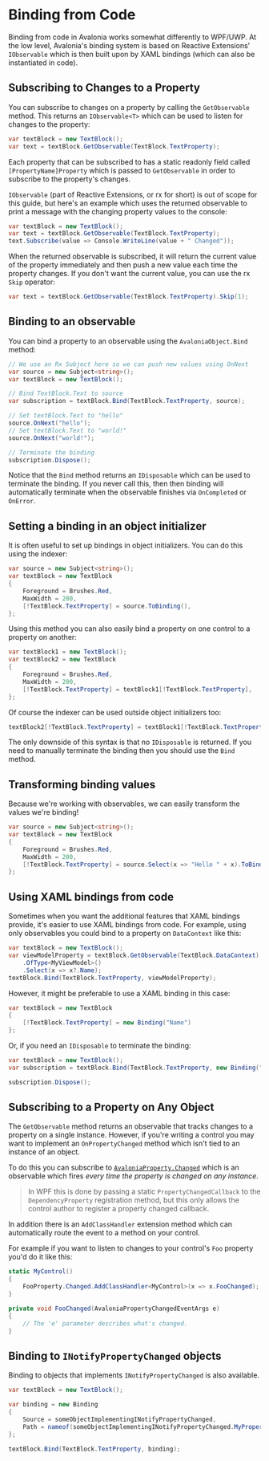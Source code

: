 # Binding from Code

Binding from code in Avalonia works somewhat differently to WPF/UWP. At the low level, Avalonia's binding system is based on Reactive Extensions' `IObservable` which is then built upon by XAML bindings \(which can also be instantiated in code\).

## Subscribing to Changes to a Property <a id="subscribing-to-changes-to-a-property"></a>

You can subscribe to changes on a property by calling the `GetObservable` method. This returns an `IObservable<T>` which can be used to listen for changes to the property:

```csharp
var textBlock = new TextBlock();
var text = textBlock.GetObservable(TextBlock.TextProperty);
```

Each property that can be subscribed to has a static readonly field called `[PropertyName]Property` which is passed to `GetObservable` in order to subscribe to the property's changes.

`IObservable` \(part of Reactive Extensions, or rx for short\) is out of scope for this guide, but here's an example which uses the returned observable to print a message with the changing property values to the console:

```csharp
var textBlock = new TextBlock();
var text = textBlock.GetObservable(TextBlock.TextProperty);
text.Subscribe(value => Console.WriteLine(value + " Changed"));
```

When the returned observable is subscribed, it will return the current value of the property immediately and then push a new value each time the property changes. If you don't want the current value, you can use the rx `Skip` operator:

```csharp
var text = textBlock.GetObservable(TextBlock.TextProperty).Skip(1);
```

## Binding to an observable <a id="binding-to-an-observable"></a>

You can bind a property to an observable using the `AvaloniaObject.Bind` method:

```csharp
// We use an Rx Subject here so we can push new values using OnNext
var source = new Subject<string>();
var textBlock = new TextBlock();

// Bind TextBlock.Text to source
var subscription = textBlock.Bind(TextBlock.TextProperty, source);

// Set textBlock.Text to "hello"
source.OnNext("hello");
// Set textBlock.Text to "world!"
source.OnNext("world!");

// Terminate the binding
subscription.Dispose();
```

Notice that the `Bind` method returns an `IDisposable` which can be used to terminate the binding. If you never call this, then then binding will automatically terminate when the observable finishes via `OnCompleted` or `OnError`.

## Setting a binding in an object initializer <a id="setting-a-binding-in-an-object-initializer"></a>

It is often useful to set up bindings in object initializers. You can do this using the indexer:

```csharp
var source = new Subject<string>();
var textBlock = new TextBlock
{
    Foreground = Brushes.Red,
    MaxWidth = 200,
    [!TextBlock.TextProperty] = source.ToBinding(),
};
```

Using this method you can also easily bind a property on one control to a property on another:

```csharp
var textBlock1 = new TextBlock();
var textBlock2 = new TextBlock
{
    Foreground = Brushes.Red,
    MaxWidth = 200,
    [!TextBlock.TextProperty] = textBlock1[!TextBlock.TextProperty],
};
```

Of course the indexer can be used outside object initializers too:

```csharp
textBlock2[!TextBlock.TextProperty] = textBlock1[!TextBlock.TextProperty];
```

The only downside of this syntax is that no `IDisposable` is returned. If you need to manually terminate the binding then you should use the `Bind` method.

## Transforming binding values <a id="transforming-binding-values"></a>

Because we're working with observables, we can easily transform the values we're binding!

```csharp
var source = new Subject<string>();
var textBlock = new TextBlock
{
    Foreground = Brushes.Red,
    MaxWidth = 200,
    [!TextBlock.TextProperty] = source.Select(x => "Hello " + x).ToBinding(),
};
```

## Using XAML bindings from code <a id="using-xaml-bindings-from-code"></a>

Sometimes when you want the additional features that XAML bindings provide, it's easier to use XAML bindings from code. For example, using only observables you could bind to a property on `DataContext` like this:

```csharp
var textBlock = new TextBlock();
var viewModelProperty = textBlock.GetObservable(TextBlock.DataContext)
    .OfType<MyViewModel>()
    .Select(x => x?.Name);
textBlock.Bind(TextBlock.TextProperty, viewModelProperty);
```

However, it might be preferable to use a XAML binding in this case:

```csharp
var textBlock = new TextBlock
{
    [!TextBlock.TextProperty] = new Binding("Name")
};
```

Or, if you need an `IDisposable` to terminate the binding:

```csharp
var textBlock = new TextBlock();
var subscription = textBlock.Bind(TextBlock.TextProperty, new Binding("Name"));

subscription.Dispose();
```

## Subscribing to a Property on Any Object <a id="subscribing-to-a-property-on-any-object"></a>

The `GetObservable` method returns an observable that tracks changes to a property on a single instance. However, if you're writing a control you may want to implement an `OnPropertyChanged` method which isn't tied to an instance of an object.

To do this you can subscribe to [`AvaloniaProperty.Changed`](http://reference.avaloniaui.net/api/Avalonia/AvaloniaProperty/65237C52) which is an observable which fires _every time the property is changed on any instance_.

> In WPF this is done by passing a static `PropertyChangedCallback` to the `DependencyProperty` registration method, but this only allows the control author to register a property changed callback.

In addition there is an `AddClassHandler` extension method which can automatically route the event to a method on your control.

For example if you want to listen to changes to your control's `Foo` property you'd do it like this:

```csharp
static MyControl()
{
    FooProperty.Changed.AddClassHandler<MyControl>(x => x.FooChanged);
}

private void FooChanged(AvaloniaPropertyChangedEventArgs e)
{
    // The 'e' parameter describes what's changed.
}
```

## Binding to `INotifyPropertyChanged` objects

Binding to objects that implements `INotifyPropertyChanged` is also available.

```csharp 
var textBlock = new TextBlock();

var binding = new Binding 
{ 
    Source = someObjectImplementingINotifyPropertyChanged, 
    Path = nameof(someObjectImplementingINotifyPropertyChanged.MyProperty)
}; 

textBlock.Bind(TextBlock.TextProperty, binding);
```